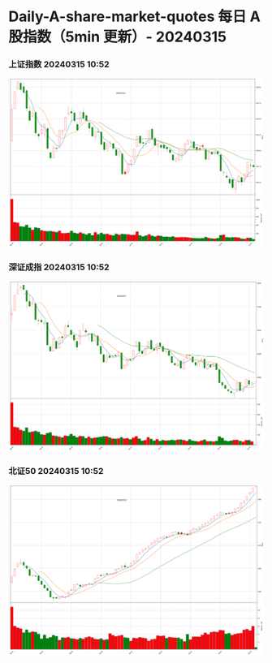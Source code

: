 
# Daily-A-share-market-quotes 每日 A 股指数（5min 更新）- 20240315

### 上证指数 20240315 10:52
![](./fig/2024/3/20240315-sh000001.png)

### 深证成指 20240315 10:52
![](./fig/2024/3/20240315-sz399001.png)

### 北证50 20240315 10:52
![](./fig/2024/3/20240315-bj899050.png)
